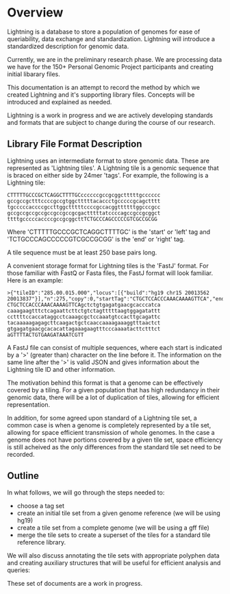 Overview
========

Lightning is a database to store a population of genomes
for ease of queriability, data exchange and standardization.
Lightning will introduce a standardized description for genomic data.

Currently, we are in the preliminary research phase.
We are processing data we have for the 150+ Personal Genomic Project participants and creating
initial libarary files.

This documentation is an attempt to record the method by which
we created Lightning and it's supporting library files.  Concepts
will be introduced and explained as needed.

Lightning is a work in progress and we are actively developing standards
and formats that are subject to change during the course of our
research.

Library File Format Description
-------------------------------

Lightning uses an intermediate format to store genomic data.  These are
represented as 'Lightning tiles'.  A Lightning tile is a genomic sequence
that is braced on either side by 24mer 'tags'.  For example, the following is
a Lightning tile:

    CTTTTTGCCCGCTCAGGCTTTTGCccccccgccgcggctttttgcccccc
    gccgccgctttccccgccgtggctttttacaccctgcccccgcagctttt
    tgcccccaccccgccttggctttttccccgccacggttttttggcccgcc
    gccgccgccgccgccgccgccgcgactttttatccccagccgccgcggct
    ttttgcccccaccccgccgcggcttTCTGCCCAGCCCCCGTCGCCGCGG

Where 'CTTTTTGCCCGCTCAGGCTTTTGC' is the 'start' or 'left' tag and
'TCTGCCCAGCCCCCGTCGCCGCGG' is the 'end' or 'right' tag.

A tile sequence must be at least 250 base pairs long.

A convenient storage format for Lightning tiles is the 'FastJ'
format.  For those familiar with FastQ or Fasta files, the FastJ
format will look familiar.  Here is an example:

    >{"tileID":"285.00.015.000","locus":[{"build":"hg19 chr15 20013562 20013837"}],"n":275,"copy":0,"startTag":"CTGCTCCACCCAAACAAAAGTTCA","endTag":"GTTTTACTGTGAAGATAAATCGTT"}
    CTGCTCCACCCAAACAAAAGTTCAgctctgtgagatgaacgcacccatca
    caaagaagtttctcagaattcttctgtctagtttttaagtggagatattt
    ccttttccaccataggcctcaaagcgctccaaatgtccacttgcagattc
    tacaaaaagagagcttcaagactgctcaaccaaaagaaaggtttaactct
    gtgagatgaacgcacacattagaaagaagtttcccaaaatacttctttct
    aGTTTTACTGTGAAGATAAATCGTT


A FastJ file can consist of multiple sequences, where each start is indicated
by a '>' (greater than) character on the line before it.  The information
on the same line after the '>' is valid JSON and gives information about the
Lightning tile ID and other information.

The motivation behind this format is that a genome can be effectively covered by
a tiling.  For a given population that has high redundancy in their genomic data,
there will be a lot of duplication of tiles, allowing for efficient representation.

In addition, for some agreed upon standard of a Lightning tile set, a common case
is when a genome is completely represented by a tile set, allowing for space efficient
transmission of whole genomes.  In the case a genome does not have portions covered by
a given tile set, space efficiency is still acheived as the only differences from the
standard tile set need to be recorded.

Outline
-------

In what follows, we will go through the steps needed to:

  - choose a tag set
  - create an initial tile set from a given genome reference (we will be using hg19)
  - create a tile set from a complete genome (we will be using a gff file)
  - merge the tile sets to create a superset of the tiles for a standard tile reference library.

We will also discuss annotating the tile sets with appropriate polyphen data and
creating auxiliary structures that will be useful for efficient analysis and queries:

These set of documents are a work in progress.
